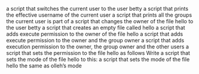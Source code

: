 a script that switches the current user to the user betty
a script that prints the effective username of the current user
a script that prints all the groups the current user is part of
 a script that changes the owner of the file hello to the user betty
a script that creates an empty file called hello
 a script that adds execute permission to the owner of the file hello
a script that adds execute permission to the owner and the group owner
a script that adds execution permission to the owner, the group owner and the other users
a script that sets the permission to the file hello as follows
Write a script that sets the mode of the file hello to this:
 a script that sets the mode of the file hello the same as olleh’s mode
